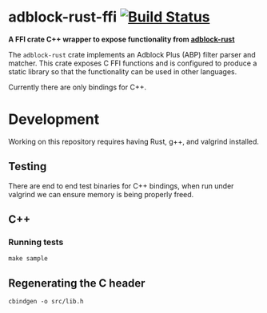 # adblock-rust-ffi [![Build Status](https://travis-ci.org/huhisoftware/adblock-rust-ffi.svg?branch=master)](https://travis-ci.org/huhisoftware/adblock-rust-ffi)

**A FFI crate C++ wrapper to expose functionality from [adblock-rust](https://github.com/huhisoftware/adblock-rust)**

The `adblock-rust` crate implements an Adblock Plus (ABP) filter parser and matcher. This
crate exposes C FFI functions and is configured to produce a static library so that the functionality
can be used in other languages.

Currently there are only bindings for C++.

# Development

Working on this repository requires having Rust, g++, and valgrind installed.

## Testing

There are end to end test binaries for C++ bindings, when run under
valgrind we can ensure memory is being properly freed.

## C++

### Running tests

```
make sample
```

## Regenerating the C header

```
cbindgen -o src/lib.h
```
